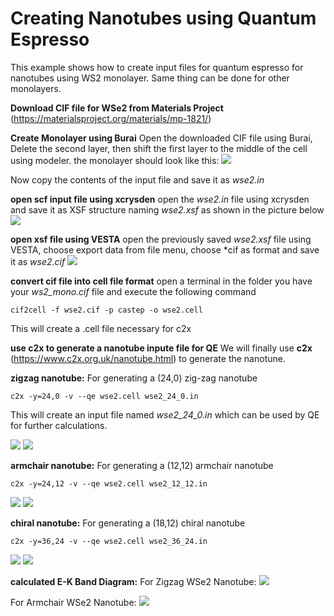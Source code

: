 # Creating Nanotubes using Quantum Espresso

This example shows how to create input files for quantum espresso for nanotubes using WS2 monolayer. Same thing can be done for other monolayers.

**Download CIF file for WSe2 from Materials Project** (https://materialsproject.org/materials/mp-1821/) 

**Create Monolayer using Burai**
Open the downloaded CIF file using Burai, Delete the second layer, then shift the first layer to the middle of the cell using modeler. the monolayer should look like this:
![](https://github.com/Shihab-Haque/nanotubes-for-Quantum-Espresso-QE/blob/main/WSe2_burai.png) 

Now copy the contents of the input file and save it as *wse2.in*

**open scf input file using xcrysden**
open the *wse2.in* file using xcrysden and save it as XSF structure naming *wse2.xsf* as shown in the picture below
 ![](https://github.com/Shihab-Haque/nanotubes-for-Quantum-Espresso-QE/blob/main/WSe2_xcrsden.png) 
 
 **open xsf file using VESTA**
 open the previously saved *wse2.xsf* file using VESTA, choose export data from file menu, choose *cif as format and save it as *wse2.cif*
 ![](https://github.com/Shihab-Haque/nanotubes-for-Quantum-Espresso-QE/blob/main/WSe2_vesta.png) 
 
 **convert cif file into cell file format**
 open a terminal in the folder you have your *ws2_mono.cif* file and execute the following command

	cif2cell -f wse2.cif -p castep -o wse2.cell
	
This will create a .cell file necessary for c2x

**use c2x to generate a nanotube inpute file for QE**
We will finally use **c2x** (https://www.c2x.org.uk/nanotube.html) to generate the nanotune. 

**zigzag nanotube:**
For generating a (24,0) zig-zag nanotube

	c2x -y=24,0 -v --qe wse2.cell wse2_24_0.in
This will create an input file named *wse2_24_0.in* which can be used by QE for further calculations.

![](https://github.com/Shihab-Haque/nanotubes-for-Quantum-Espresso-QE/blob/main/wse2_24_0.png) 
![](https://github.com/Shihab-Haque/nanotubes-for-Quantum-Espresso-QE/blob/main/wse2_24_0_2.png) 

**armchair nanotube:**
For generating a (12,12) armchair nanotube

	c2x -y=24,12 -v --qe wse2.cell wse2_12_12.in

![](https://github.com/Shihab-Haque/nanotubes-for-Quantum-Espresso-QE/blob/main/wse2_12_12.png) 
![](https://github.com/Shihab-Haque/nanotubes-for-Quantum-Espresso-QE/blob/main/wse2_12_12_2.png)

**chiral nanotube:**
For generating a (18,12) chiral nanotube

	c2x -y=36,24 -v --qe wse2.cell wse2_36_24.in

![](https://github.com/Shihab-Haque/nanotubes-for-Quantum-Espresso-QE/blob/main/wse2_36_24.png) 
![](https://github.com/Shihab-Haque/nanotubes-for-Quantum-Espresso-QE/blob/main/wse2_36_24_2.png)

**calculated E-K Band Diagram:**
For Zigzag WSe2 Nanotube:
![](https://github.com/Shihab-Haque/nanotubes-for-Quantum-Espresso-QE/blob/main/wse2_12_0_band.png) 

For Armchair WSe2 Nanotube:
![](https://github.com/Shihab-Haque/nanotubes-for-Quantum-Espresso-QE/blob/main/wse2_6_6_band.png) 

